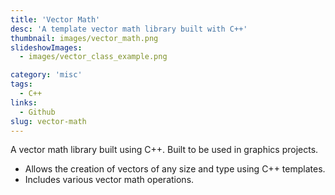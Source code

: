 ```yaml
---
title: 'Vector Math'
desc: 'A template vector math library built with C++'
thumbnail: images/vector_math.png
slideshowImages:
  - images/vector_class_example.png

category: 'misc'
tags:
  - C++
links:
  - Github
slug: vector-math
---
```


A vector math library built using C++. Built to be used in graphics projects.

- Allows the creation of vectors of any size and type using C++ templates.
- Includes various vector math operations.
